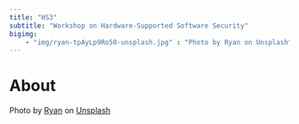 ```yaml
---
title: "HS3"
subtitle: "Workshop on Hardware-Supported Software Security"
bigimg:
    - "img/ryan-tpAyLp9Ro50-unsplash.jpg" : "Photo by Ryan on Unsplash"
---
```


# About





Photo by <a href="https://unsplash.com/@rioryan?utm_content=creditCopyText&utm_medium=referral&utm_source=unsplash">Ryan</a> on <a href="https://unsplash.com/photos/black-and-yellow-rubber-puzzle-mat-tpAyLp9Ro50?utm_content=creditCopyText&utm_medium=referral&utm_source=unsplash">Unsplash</a>
      

